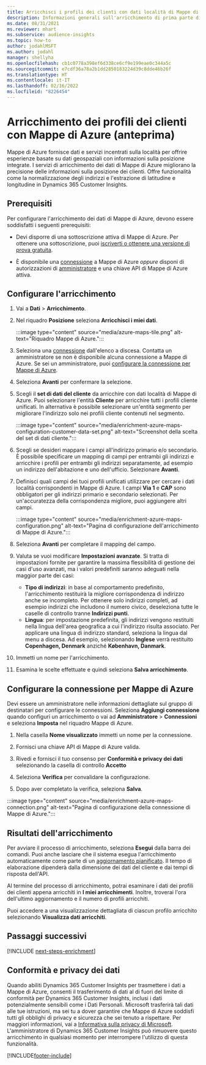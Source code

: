 ```yaml
---
title: Arricchisci i profili dei clienti con dati località di Mappe di Azure
description: Informazioni generali sull'arricchimento di prima parte di Mappe di Azure.
ms.date: 08/31/2021
ms.reviewer: mhart
ms.subservice: audience-insights
ms.topic: how-to
author: jodahlMSFT
ms.author: jodahl
manager: shellyha
ms.openlocfilehash: cb1c0778a398ef6d338ce6cf9e199eae0c344a5c
ms.sourcegitcommit: e7cdf36a78a2b1dd2850183224d39c8dde46b26f
ms.translationtype: HT
ms.contentlocale: it-IT
ms.lasthandoff: 02/16/2022
ms.locfileid: "8226454"
---
```

# <a name="enrichment-of-customer-profiles-with-azure-maps-preview"></a>Arricchimento dei profili dei clienti con Mappe di Azure (anteprima)

Mappe di Azure fornisce dati e servizi incentrati sulla località per offrire esperienze basate su dati geospaziali con informazioni sulla posizione integrate. I servizi di arricchimento dei dati di Mappe di Azure migliorano la precisione delle informazioni sulla posizione dei clienti. Offre funzionalità come la normalizzazione degli indirizzi e l'estrazione di latitudine e longitudine in Dynamics 365 Customer Insights.

## <a name="prerequisites"></a>Prerequisiti

Per configurare l'arricchimento dei dati di Mappe di Azure, devono essere soddisfatti i seguenti prerequisiti:

- Devi disporre di una sottoscrizione attiva di Mappe di Azure. Per ottenere una sottoscrizione, puoi [iscriverti o ottenere una versione di prova gratuita](https://azure.microsoft.com/services/azure-maps/).

- È disponibile una [connessione](connections.md) a Mappe di Azure *oppure* disponi di autorizzazioni di [amministratore](permissions.md#administrator) e una chiave API di Mappe di Azure attiva.

## <a name="configure-the-enrichment"></a>Configurare l'arricchimento

1. Vai a **Dati** > **Arricchimento**. 

1. Nel riquadro **Posizione** seleziona **Arricchisci i miei dati**.

   :::image type="content" source="media/azure-maps-tile.png" alt-text="Riquadro Mappe di Azure.":::

1. Seleziona una [connessione](connections.md) dall'elenco a discesa. Contatta un amministratore se non è disponibile alcuna connessione a Mappe di Azure. Se sei un amministratore, puoi [configurare la connessione per Mappe di Azure](#configure-the-connection-for-azure-maps). 

1. Seleziona **Avanti** per confermare la selezione.

1. Scegli il **set di dati del cliente** da arricchire con dati località di Mappe di Azure. Puoi selezionare l'entità **Cliente** per arricchire tutti i profili cliente unificati. In alternativa è possibile selezionare un'entità segmento per migliorare l'indirizzo solo nei profili cliente contenuti nel segmento.

    :::image type="content" source="media/enrichment-azure-maps-configuration-customer-data-set.png" alt-text="Screenshot della scelta del set di dati cliente.":::

1. Scegli se desideri mappare i campi all'indirizzo primario e/o secondario. È possibile specificare un mapping di campi per entrambi gli indirizzi e arricchire i profili per entrambi gli indirizzi separatamente, ad esempio un indirizzo dell'abitazione e uno dell'ufficio. Selezionare **Avanti**.

1. Definisci quali campi dei tuoi profili unificati utilizzare per cercare i dati località corrispondenti in Mappe di Azure. I campi **Via 1** e **CAP** sono obbligatori per gli indirizzi primario e secondario selezionati. Per un'accuratezza della corrispondenza migliore, puoi aggiungere altri campi.

   :::image type="content" source="media/enrichment-azure-maps-configuration.png" alt-text="Pagina di configurazione dell'arricchimento di Mappe di Azure.":::

1. Seleziona **Avanti** per completare il mapping del campo.

1. Valuta se vuoi modificare **Impostazioni avanzate**. Si tratta di impostazioni fornite per garantire la massima flessibilità di gestione dei casi d'uso avanzati, ma i valori predefiniti saranno adeguati nella maggior parte dei casi:
   - **Tipo di indirizzi**: in base al comportamento predefinito, l'arricchimento restituirà la migliore corrispondenza di indirizzo anche se incompleto. Per ottenere solo indirizzi completi, ad esempio indirizzi che includono il numero civico, deseleziona tutte le caselle di controllo tranne **Indirizzi punti**. 
   - **Lingua**: per impostazione predefinita, gli indirizzi vengono restituiti nella lingua dell'area geografica a cui l'indirizzo risulta associato. Per applicare una lingua di indirizzo standard, seleziona la lingua dal menu a discesa. Ad esempio, selezionando **Inglese** verrà restituito **Copenhagen, Denmark** anziché **København, Danmark**.

1. Immetti un nome per l'arricchimento.

1. Esamina le scelte effettuate e quindi seleziona **Salva arricchimento**.

## <a name="configure-the-connection-for-azure-maps"></a>Configurare la connessione per Mappe di Azure

Devi essere un amministratore nelle informazioni dettagliate sul gruppo di destinatari per configurare le connessioni. Seleziona **Aggiungi connessione** quando configuri un arricchimento o vai ad **Amministratore** > **Connessioni** e seleziona **Imposta** nel riquadro Mappe di Azure.

1. Nella casella **Nome visualizzato** immetti un nome per la connessione.

1. Fornisci una chiave API di Mappe di Azure valida.

1. Rivedi e fornisci il tuo consenso per **Conformità e privacy dei dati** selezionando la casella di controllo **Accetto**

1. Seleziona **Verifica** per convalidare la configurazione.

1. Dopo aver completato la verifica, seleziona **Salva**.

:::image type="content" source="media/enrichment-azure-maps-connection.png" alt-text="Pagina di configurazione della connessione di Mappe di Azure.":::

## <a name="enrichment-results"></a>Risultati dell'arricchimento

Per avviare il processo di arricchimento, seleziona **Esegui** dalla barra dei comandi. Puoi anche lasciare che il sistema esegua l'arricchimento automaticamente come parte di un [aggiornamento pianificato](system.md#schedule-tab). Il tempo di elaborazione dipenderà dalla dimensione dei dati del cliente e dai tempi di risposta dell'API.

Al termine del processo di arricchimento, potrai esaminare i dati dei profili dei clienti appena arricchiti in **I miei arricchimenti**. Inoltre, troverai l'ora dell'ultimo aggiornamento e il numero di profili arricchiti.

Puoi accedere a una visualizzazione dettagliata di ciascun profilo arricchito selezionando **Visualizza dati arricchiti**.

## <a name="next-steps"></a>Passaggi successivi

[!INCLUDE [next-steps-enrichment](../includes/next-steps-enrichment.md)]

## <a name="data-privacy-and-compliance"></a>Conformità e privacy dei dati

Quando abiliti Dynamics 365 Customer Insights per trasmettere i dati a Mappe di Azure, consenti il trasferimento di dati al di fuori del limite di conformità per Dynamics 365 Customer Insights, inclusi i dati potenzialmente sensibili come i Dati Personali. Microsoft trasferirà tali dati alle tue istruzioni, ma sei tu a dover garantire che Mappe di Azure soddisfi tutti gli obblighi di privacy e sicurezza che sei tenuto a rispettare. Per maggiori informazioni, vai a [Informativa sulla privacy di Microsoft](https://go.microsoft.com/fwlink/?linkid=396732).
L'amministratore di Dynamics 365 Customer Insights può rimuovere questo arricchimento in qualsiasi momento per interrompere l'utilizzo di questa funzionalità.

[!INCLUDE[footer-include](../includes/footer-banner.md)]
